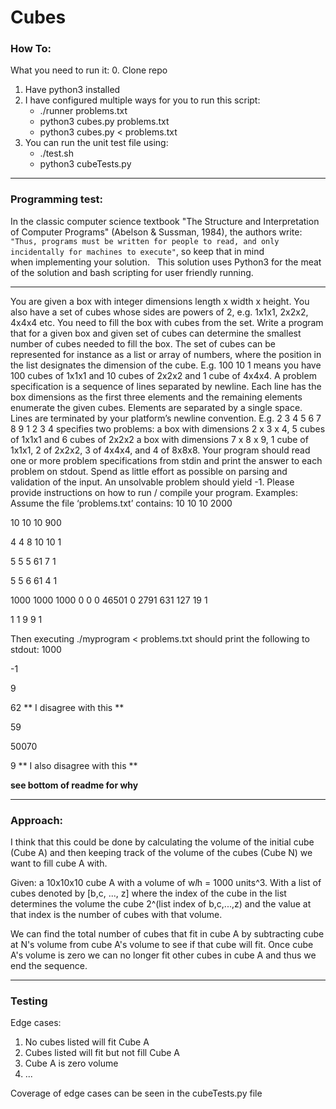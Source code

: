 # Cubes

### How To:
What you need to run it:
0. Clone repo
1. Have python3 installed
2. I have configured multiple ways for you to run this script:
    * ./runner problems.txt
    * python3 cubes.py problems.txt
    * python3 cubes.py < problems.txt
3. You can run the unit test file using:
    * ./test.sh
    * python3 cubeTests.py

---

### Programming test:
In the classic computer science textbook "The Structure and Interpretation of Computer Programs" (Abelson & Sussman, 1984), the authors write: `"Thus, programs must be written for people to read, and only incidentally for machines to execute"`, so keep that in mind when implementing your solution.
 
This solution uses Python3 for the meat of the solution and bash scripting for user friendly running.

---

You are given a box with integer dimensions length x width x height. You
also have a set of cubes whose sides are powers of 2, e.g. 1x1x1, 2x2x2,
4x4x4 etc.
You need to fill the box with cubes from the set.
Write a program that for a given box and given set of cubes can determine
the smallest number of cubes needed to fill the box.
The set of cubes can be represented for instance as a list or array of
numbers, where the position in the list designates the dimension of the
cube. E.g. 100 10 1 means you have 100 cubes of 1x1x1 and 10 cubes of 2x2x2
and 1 cube of 4x4x4.
A problem specification is a sequence of lines separated by newline. Each
line has the box dimensions as the first three elements and the remaining
elements enumerate the given cubes. Elements are separated by a single
space. Lines are terminated by your platform’s newline convention. E.g.
2 3 4 5 6
7 8 9 1 2 3 4
specifies two problems:
a box with dimensions 2 x 3 x 4, 5 cubes of 1x1x1 and 6 cubes of 2x2x2
a box with dimensions 7 x 8 x 9, 1 cube of 1x1x1, 2 of 2x2x2, 3 of 4x4x4, and 4 of 8x8x8.
Your program should read one or more problem specifications from stdin and
print the answer to each problem on stdout. Spend as little effort as
possible on parsing and validation of the input. An unsolvable problem
should yield -1. Please provide instructions on how to run / compile your
program.
Examples:
Assume the file ‘problems.txt’ contains:
10 10 10 2000

10 10 10 900

4 4 8 10 10 1

5 5 5 61 7 1

5 5 6 61 4 1

1000 1000 1000 0 0 0 46501 0 2791 631 127 19 1

1 1 9 9 1

Then executing
./myprogram < problems.txt
should print the following to stdout:
1000

-1

9

62     ** I disagree with this **

59

50070

9      ** I also disagree with this **

**see bottom of readme for why**

---

### Approach:

I think that this could be done by calculating the volume of the initial cube (Cube A) and then keeping track of the volume of the cubes (Cube N) we want to fill cube A with.

Given: a 10x10x10 cube A with a volume of w*l*h = 1000 units^3. With a list of cubes denoted by [b,c, ..., z] where the index of the cube in the list determines the volume the cube 2^(list index of b,c,...,z) and the value at that index is the number of cubes with that volume.

We can find the total number of cubes that fit in cube A by subtracting cube at N's volume from cube A's volume to see if that cube will fit. Once cube A's volume is zero we can no longer fit other cubes in cube A and thus we end the sequence.

---

### Testing
Edge cases:
1. No cubes listed will fit Cube A
2. Cubes listed will fit but not fill Cube A
3. Cube A is zero volume
4. ...

Coverage of edge cases can be seen in the cubeTests.py file
